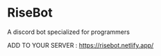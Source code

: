 # RiseBot
A discord bot specialized for programmers

ADD TO YOUR SERVER : https://risebot.netlify.app/
